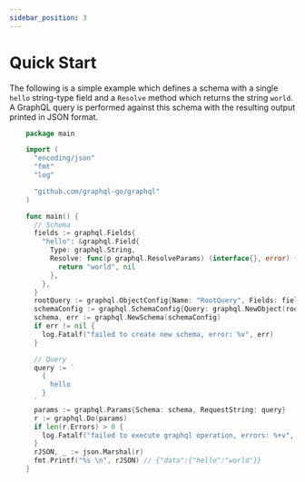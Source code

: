 ```yaml
---
sidebar_position: 3
---
```


# Quick Start

The following is a simple example which defines a schema with a single ```hello``` string-type field and a ```Resolve``` method which returns the string ```world```. A GraphQL query is performed against this schema with the resulting output printed in JSON format.

```go title="main.go"
    package main

    import (
      "encoding/json"
      "fmt"
      "log"

      "github.com/graphql-go/graphql"
    )

    func main() {
      // Schema
      fields := graphql.Fields{
        "hello": &graphql.Field{
          Type: graphql.String,
          Resolve: func(p graphql.ResolveParams) (interface{}, error) {
            return "world", nil
          },
        },
      }
      rootQuery := graphql.ObjectConfig{Name: "RootQuery", Fields: fields}
      schemaConfig := graphql.SchemaConfig{Query: graphql.NewObject(rootQuery)}
      schema, err := graphql.NewSchema(schemaConfig)
      if err != nil {
        log.Fatalf("failed to create new schema, error: %v", err)
      }

      // Query
      query := `
        {
          hello
        }
      `
      params := graphql.Params{Schema: schema, RequestString: query}
      r := graphql.Do(params)
      if len(r.Errors) > 0 {
        log.Fatalf("failed to execute graphql operation, errors: %+v", r.Errors)
      }
      rJSON, _ := json.Marshal(r)
      fmt.Printf("%s \n", rJSON) // {"data":{"hello":"world"}}
    }
```

<!-- Docusaurus creates a **page for each blog post**, but also a **blog index page**, a **tag system**, an **RSS** feed...

## Create your first Post

Create a file at `blog/2021-02-28-greetings.md`:

```md title="blog/2021-02-28-greetings.md"
---
slug: greetings
title: Greetings!
author: Steven Hansel
author_title: Docusaurus Contributor
author_url: https://github.com/ShinteiMai
author_image_url: https://github.com/ShinteiMai.png
tags: [greetings]
---

Congratulations, you have made your first post!

Feel free to play around and edit this post as much you like.
```

A new blog post is now available at `http://localhost:3000/blog/greetings`. -->
